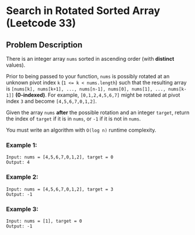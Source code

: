# Search in Rotated Sorted Array (Leetcode 33)

## Problem Description

There is an integer array `nums` sorted in ascending order (with **distinct** values).

Prior to being passed to your function, `nums` is possibly rotated at an unknown pivot index `k` (`1 <= k < nums.length`) such that the resulting array is `[nums[k], nums[k+1], ..., nums[n-1], nums[0], nums[1], ..., nums[k-1]]` **(0-indexed)**. For example, `[0,1,2,4,5,6,7]` might be rotated at pivot index `3` and become `[4,5,6,7,0,1,2]`.

Given the array `nums` **after** the possible rotation and an integer `target`, return the index of `target` if it is in `nums`, or `-1` if it is not in `nums`.

You must write an algorithm with `O(log n)` runtime complexity.

 

### Example 1:
    Input: nums = [4,5,6,7,0,1,2], target = 0
    Output: 4

### Example 2:
    Input: nums = [4,5,6,7,0,1,2], target = 3
    Output: -1

### Example 3:
    Input: nums = [1], target = 0
    Output: -1